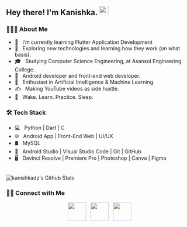 <h2> Hey there! I'm Kanishka. <img src="https://github.com/souvikguria98/souvikguria98/blob/master/Hi.gif" width="25"></h2>

<h3> 👨🏻‍💻 About Me </h3>

- 🔭 &nbsp; I’m currently learning Flutter Application Development
- 🤔 &nbsp; Exploring new technologies and learning how they work (on what basis).
- 🎓 &nbsp; Studying Computer Science Engineering, at Asansol Engineering College.
- 💼 &nbsp; Android developer and front-end web developer.
- 🌱 &nbsp; Enthusiast in Artificial Intelligence & Machine Learning.
- ✍️ &nbsp; Making YouTube videos as side hustle.
- 🥱 &nbsp; Wake. Learn. Practice. Sleep. 

<h3>🛠 Tech Stack</h3>

- 💻 &nbsp; Python | Dart | C  
- 🌐 &nbsp; Android App | Front-End Web | UI/UX 
- 🛢 &nbsp; MySQL 
- 🔧 &nbsp; Android Studio | Visual Studio Code | Git | GitHub
- 🖥 &nbsp; Davinci Resolve | Premiere Pro | Photoshop | Canva | Figma 

<br>

<img align="center" src="https://github-readme-stats.vercel.app/api?username=kanishkadz&include_all_commits=true&count_private=true&show_icons=true&line_height=20&title_color=7A7ADB&icon_color=2234AE&text_color=D3D3D3&bg_color=0,000000,130F40" alt="kanishkadz's Github Stats">

</br>



<h3> 🤝🏻 Connect with Me </h3>

<p align="center">
&nbsp; <a href="https://twitter.com/kanishkaadz" target="_blank" rel="noopener noreferrer"><img src="https://img.icons8.com/plasticine/100/000000/twitter.png" width="50" /></a>  
&nbsp; <a href="https://www.instagram.com/kanishkaadz/" target="_blank" rel="noopener noreferrer"><img src="https://img.icons8.com/plasticine/100/000000/instagram-new.png" width="50" /></a>  
&nbsp; <a href="https://www.linkedin.com/in/kanishkadz/" target="_blank" rel="noopener noreferrer"><img src="https://img.icons8.com/plasticine/100/000000/linkedin.png" width="50" /></a>
